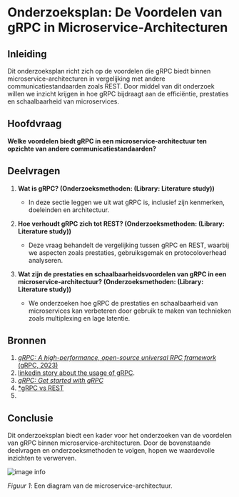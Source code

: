 # Onderzoeksplan: De Voordelen van gRPC in Microservice-Architecturen

## Inleiding
Dit onderzoeksplan richt zich op de voordelen die gRPC biedt binnen microservice-architecturen in vergelijking met andere communicatiestandaarden zoals REST. Door middel van dit onderzoek willen we inzicht krijgen in hoe gRPC bijdraagt aan de efficiëntie, prestaties en schaalbaarheid van microservices.

## Hoofdvraag
**Welke voordelen biedt gRPC in een microservice-architectuur ten opzichte van andere communicatiestandaarden?**

## Deelvragen
1. **Wat is gRPC? (Onderzoeksmethoden: (Library: Literature study))**
   - In deze sectie leggen we uit wat gRPC is, inclusief zijn kenmerken, doeleinden en architectuur.

2. **Hoe verhoudt gRPC zich tot REST? (Onderzoeksmethoden: (Library: Literature study))**
   - Deze vraag behandelt de vergelijking tussen gRPC en REST, waarbij we aspecten zoals prestaties, gebruiksgemak en protocoloverhead analyseren.

3. **Wat zijn de prestaties en schaalbaarheidsvoordelen van gRPC in een microservice-architectuur? (Onderzoeksmethoden: (Library: Literature study))**
   - We onderzoeken hoe gRPC de prestaties en schaalbaarheid van microservices kan verbeteren door gebruik te maken van technieken zoals multiplexing en lage latentie.

## Bronnen
1. [*gRPC: A high-performance, open-source universal RPC framework* (gRPC, 2023)](https://grpc.io/about/)
2. [linkedin story about the usage of gRPC](https://www.linkedin.com/pulse/microservices-communication-using-grpc-protocol-prabhat-pankaj).
3. [*gRPC: Get started with gRPC*](https://grpc.io/docs/what-is-grpc/introduction/)
4. [*gRPC vs REST](https://aws.amazon.com/compare/the-difference-between-grpc-and-rest/)
5. 

## Conclusie
Dit onderzoeksplan biedt een kader voor het onderzoeken van de voordelen van gRPC binnen microservice-architecturen. Door de bovenstaande deelvragen en onderzoeksmethoden te volgen, hopen we waardevolle inzichten te verwerven.

![image info](./plaatjes/image.png)

*Figuur 1*: Een diagram van de microservice-architectuur.

